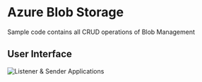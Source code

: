 # Azure Blob Storage

Sample code contains all CRUD operations of Blob Management 

## User Interface
![Listener & Sender Applications ](https://github.com/arghya-chowdhury/AzureByWPF/blob/master/BlobManagement/ClientInerface.png)